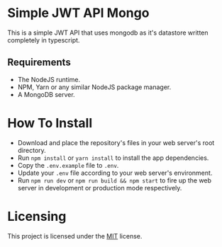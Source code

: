 # Simple JWT API Mongo

This is a simple JWT API that uses mongodb as it's datastore written completely in typescript.

## Requirements

- The NodeJS runtime.
- NPM, Yarn or any similar NodeJS package manager.
- A MongoDB server.

# How To Install

- Download and place the repository's files in your web server's root directory.
- Run `npm install` or `yarn install` to install the app dependencies.
- Copy the `.env.example` file to `.env`.
- Update your `.env` file according to your web server's environment.
- Run `npm run dev` or `npm run build && npm start` to fire up the web server in development or production mode respectively.

# Licensing

This project is licensed under the [MIT](LICENSE) license.
